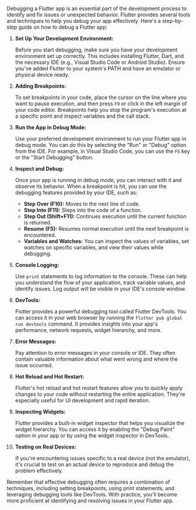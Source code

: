 Debugging a Flutter app is an essential part of the development process to identify and fix issues or unexpected behavior. Flutter provides several tools and techniques to help you debug your app effectively. Here's a step-by-step guide on how to debug a Flutter app:

1. **Set Up Your Development Environment:**

   Before you start debugging, make sure you have your development environment set up correctly. This includes installing Flutter, Dart, and the necessary IDE (e.g., Visual Studio Code or Android Studio). Ensure you've added Flutter to your system's PATH and have an emulator or physical device ready.

2. **Adding Breakpoints:**

   To set breakpoints in your code, place the cursor on the line where you want to pause execution, and then press `F9` or click in the left margin of your code editor. Breakpoints help you stop the program's execution at a specific point and inspect variables and the call stack.

3. **Run the App in Debug Mode:**

   Use your preferred development environment to run your Flutter app in debug mode. You can do this by selecting the "Run" or "Debug" option from the IDE. For example, in Visual Studio Code, you can use the `F5` key or the "Start Debugging" button.

4. **Inspect and Debug:**

   Once your app is running in debug mode, you can interact with it and observe its behavior. When a breakpoint is hit, you can use the debugging features provided by your IDE, such as:

   - **Step Over (F10):** Moves to the next line of code.
   - **Step Into (F11):** Steps into the code of a function.
   - **Step Out (Shift+F11):** Continues execution until the current function is returned.
   - **Resume (F5):** Resumes normal execution until the next breakpoint is encountered.
   - **Variables and Watches:** You can inspect the values of variables, set watches on specific variables, and view their values while debugging.

5. **Console Logging:**

   Use `print` statements to log information to the console. These can help you understand the flow of your application, track variable values, and identify issues. Log output will be visible in your IDE's console window.

6. **DevTools:**

   Flutter provides a powerful debugging tool called Flutter DevTools. You can access it in your web browser by running the `flutter pub global run devtools` command. It provides insights into your app's performance, network requests, widget hierarchy, and more.

7. **Error Messages:**

   Pay attention to error messages in your console or IDE. They often contain valuable information about what went wrong and where the issue occurred.

8. **Hot Reload and Hot Restart:**

   Flutter's hot reload and hot restart features allow you to quickly apply changes to your code without restarting the entire application. They're especially useful for UI development and rapid iteration.

9. **Inspecting Widgets:**

   Flutter provides a built-in widget inspector that helps you visualize the widget hierarchy. You can access it by enabling the "Debug Paint" option in your app or by using the widget inspector in DevTools.

10. **Testing on Real Devices:**

    If you're encountering issues specific to a real device (not the emulator), it's crucial to test on an actual device to reproduce and debug the problem effectively.

Remember that effective debugging often requires a combination of techniques, including setting breakpoints, using print statements, and leveraging debugging tools like DevTools. With practice, you'll become more proficient at identifying and resolving issues in your Flutter app.